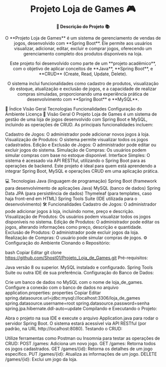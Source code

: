 <h1 align="center">Projeto Loja de Games 🎮</h1> <div align="center"> <strong>🚀 Descrição do Projeto 📚</strong> </div> <div align="center"> <p>O **Projeto Loja de Games** é um sistema de gerenciamento de vendas de jogos, desenvolvido com **Spring Boot**. Ele permite aos usuários visualizar, adicionar, editar, excluir e comprar jogos, oferecendo um gerenciamento completo dos produtos disponíveis na loja.</p> <p>Este projeto foi desenvolvido como parte de um **projeto acadêmico**, com o objetivo de aplicar conceitos de **Java**, **Spring Boot**, e **CRUD** (Create, Read, Update, Delete).</p> <p>O sistema inclui funcionalidades como cadastro de produtos, visualização do estoque, atualização e exclusão de jogos, e a capacidade de realizar compras simuladas, proporcionando uma experiência prática de desenvolvimento com **Spring Boot** e **MySQL**.</p> </div>
📖 Índice
Visão Geral
Tecnologias
Funcionalidades
Configuração do Ambiente
Licença
🔭 Visão Geral
O Projeto Loja de Games é um sistema de gestão de uma loja de jogos desenvolvido com Spring Boot e MySQL, incluindo as operações de CRUD. As principais funcionalidades incluem:

Cadastro de Jogos: O administrador pode adicionar novos jogos à loja.
Visualização de Produtos: O sistema permite visualizar todos os jogos cadastrados.
Edição e Exclusão de Jogos: O administrador pode editar ou excluir jogos do sistema.
Simulação de Compras: Os usuários podem simular compras com base no estoque disponível.
Interface Simples: O sistema é acessado via API RESTful, utilizando o Spring Boot para as operações de backend.
Este projeto é ideal para quem está aprendendo a integrar Spring Boot, MySQL e operações CRUD em uma aplicação prática.

💻 Tecnologias
Java (linguagem de programação)
Spring Boot (framework para desenvolvimento de aplicações Java)
MySQL (banco de dados)
Spring Data JPA (para persistência de dados)
Thymeleaf (para templates, caso haja front-end em HTML)
Spring Tools Suite (IDE utilizada para o desenvolvimento)
🛠️ Funcionalidades
Cadastro de Jogos: O administrador pode adicionar jogos à loja, incluindo nome, preço e descrição.
Visualização de Produtos: Os usuários podem visualizar todos os jogos disponíveis no sistema.
Edição de Produtos: O administrador pode editar os jogos, alterando informações como preço, descrição e quantidade.
Exclusão de Produtos: O administrador pode excluir jogos da loja.
Realização de Compras: O usuário pode simular compras de jogos.
⚙️ Configuração do Ambiente
Clonando o Repositório:

bash
Copiar
Editar
git clone https://github.com/Shost01/Projeto_Loja_de_Games.git
Pré-requisitos:

Java versão 8 ou superior.
MySQL instalado e configurado.
Spring Tools Suite ou outra IDE de sua preferência.
Configuração do Banco de Dados:

Crie um banco de dados no MySQL com o nome de loja_de_games.
Configure a conexão com o banco de dados no arquivo application.properties:
properties
Copiar
Editar
spring.datasource.url=jdbc:mysql://localhost:3306/loja_de_games
spring.datasource.username=root
spring.datasource.password=senha
spring.jpa.hibernate.ddl-auto=update
Compilando e Executando o Projeto:

Abra o projeto na sua IDE e execute o arquivo Application.java para rodar o servidor Spring Boot.
O sistema estará acessível via API RESTful (por padrão, na URL http://localhost:8080).
Testando o CRUD:

Utilize ferramentas como Postman ou Insomnia para testar as operações de CRUD:
POST /games: Adiciona um novo jogo.
GET /games: Retorna todos os jogos cadastrados.
GET /games/{id}: Retorna os detalhes de um jogo específico.
PUT /games/{id}: Atualiza as informações de um jogo.
DELETE /games/{id}: Exclui um jogo da loja.
